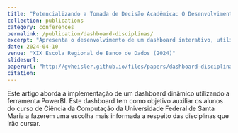 ```yaml
---
title: "Potencializando a Tomada de Decisão Acadêmica: O Desenvolvimento de um Dashboard Dinâmico para as Disciplinas do Curso de Ciência da Computação"
collection: publications
category: conferences
permalink: /publication/dashboard-disciplinas/
excerpt: "Apresenta o desenvolvimento de um dashboard interativo, utilizando Power BI, para monitorar o desempenho dos alunos nas disciplinas do curso de Ciência da Computação da UFSM. O objetivo é fornecer informações úteis, como taxas de aprovação e reprovação, auxiliando os estudantes na escolha estratégica das disciplinas e melhorando o planejamento acadêmico."
date: 2024-04-10
venue: "XIX Escola Regional de Banco de Dados (2024)"
slidesurl: 
paperurl: "http://gvheisler.github.io/files/papers/dashboard-disciplinas.pdf"
citation:
---
```



Este artigo aborda a implementação de um dashboard dinâmico utilizando a ferramenta PowerBI. Este dashboard tem como objetivo auxiliar os alunos do curso de Ciência da Computação da Universidade Federal de Santa Maria a fazerem uma escolha mais informada a respeito das disciplinas que irão cursar.